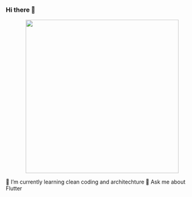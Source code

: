 ### Hi there 👋

<div id="header" align="center">
  <img src="https://media2.giphy.com/media/h408T6Y5GfmXBKW62l/giphy.gif?cid=ecf05e47f5mvwues58x4jaeazrdraio5zqg3xngrje8ny5ht&rid=giphy.gif&ct=g" width="400"/>
</div>

🌱 I’m currently learning clean coding and architechture
💬 Ask me about Flutter
